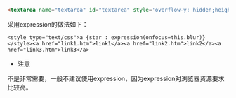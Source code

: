 ```html
<textarea name="textarea" id="textarea" style='overflow-y: hidden;height:20px' onpropertychange="this.style.height = this.scrollHeight + 'px';" oninput="this.style.height = this.scrollHeight + 'px';"></textarea>
```

采用expression的做法如下： 

```
<style type="text/css">a {star : expression(onfocus=this.blur)}</style><a href="link1.htm">link1</a><a href="link2.htm">link2</a><a href="link3.htm">link3</a>   
```

- 注意

不是非常需要，一般不建议使用expression，因为expression对浏览器资源要求比较高。